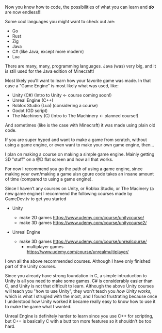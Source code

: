 Now you know how to code, the possibilities of what you can learn and ***do*** are now endless!!!

Some cool languages you might want to check out are:
- Go
- Rust
- Zig
- Java
- C# (like Java, except more modern)
- Lua

There are many, many, programming languages. Java (was) very big, and it is still used for the Java edition of Minecraft!

Most likely you'll want to learn how your favorite game was made. In that case a "Game Engine" is most likely what was used, like: 
- Unity (C#) (Intro to Unity <- course coming soon!)
- Unreal Engine (C++)
- Roblox Studio (Lua) (considering a course)
- Godot (GD script)
- The Machinery (C) (Intro to The Machinery <- planned course!)

And sometimes (like is the case with Minecraft) it was made using plain old code.

If you are super hyped and want to make a game from scratch, without using a game engine, or even want to make your own game engine, then...

I plan on making a course on making a simple game engine. Mainly getting 3D "stuff" on a @D flat screen and how all that works.

For now I recommend you go the path of using a game engine, since making your own/making a game uisn gpure code takes an insane amount of time (compared to using a game engine). 

Since I haven't any courses on Unity, or Roblox Studio, or The Macinery (a new game engine) I recommend the following courses made by GameDev.tv to get you started

- Unity
	- make 2D games https://www.udemy.com/course/unitycourse/
	- make 3D games https://www.udemy.com/course/unitycourse2/

- Unreal Engine
	- make 3D games https://www.udemy.com/course/unrealcourse/
		- multiplayer games https://www.udemy.com/course/unrealmultiplayer/

I own all the above recommended courses. Although I have only finished part of the Unity courses.

Since you already have strong foundation in C, a simple intruduction to Unity is all you need to make some games. C# is considerably easier than C, and Unity is not that difficult to learn. Although the above Unity courses will teach you "how to use Unity", they won't teach you *how Unity works*, which is what I strugled with the most, and I found frustrating because once I understood how Unity worked it became really easy to know how to use it to make the game what I wanted.

Unreal Engine is definitely harder to learn since you use C++ for scripting, but C++ is basically C with a butt ton more features so it shouldn't be too hard.

